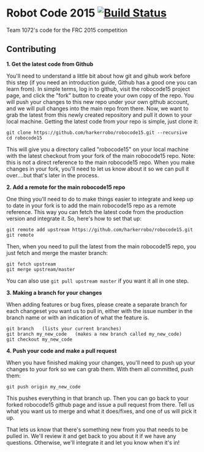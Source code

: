 # Robot Code 2015 [![Build Status](https://travis-ci.org/HarkerRobo/robocode15.png?branch=master)](https://travis-ci.org/HarkerRobo/robocode15)

Team 1072's code for the FRC 2015 competition

## Contributing

**1. Get the latest code from Github**

You'll need to understand a little bit about how git and gihub work before this step (if you need an introduction guide, Github has a good one you can learn from). In simple terms, log in to github, visit the robocode15 project page, and click the "fork" button to create your own copy of the repo. You will push your changes to this new repo under your own github account, and we will pull changes into the main repo from there. Now, we want to grab the latest from this newly created repository and pull it down to your local machine. Getting the latest code from your repo is simple, just clone it:

```
git clone https://github.com/harkerrobo/robocode15.git --recursive
cd robocode15
```
This will give you a directory called "robocode15" on your local machine with the latest checkout from your fork of the main robocode15 repo. Note: this is not a direct reference to the main robocode15 repo. When you make changes in your fork, you'll need to let us know about it so we can pull it over....but that's later in the process.

**2. Add a remote for the main robocode15 repo**

One thing you'll need to do to make things easier to integrate and keep up to date in your fork is to add the main robocode15 repo as a remote reference. This way you can fetch the latest code from the production version and integrate it. So, here's how to set that up:

```
git remote add upstream https://github.com/harkerrobo/robocode15.git
git remote
```
Then, when you need to pull the latest from the main robocode15 repo, you just fetch and merge the master branch:

```
git fetch upstream
git merge upstream/master
```
You can also use `git pull upstream master` if you want it all in one step.

**3. Making a branch for your changes**

When adding features or bug fixes, please create a separate branch for each changeset you want us to pull in, either with the issue number in the branch name or with an indication of what the feature is.

```
git branch   (lists your current branches)
git branch my_new_code   (makes a new branch called my_new_code)
git checkout my_new_code
```

**4. Push your code and make a pull request**

When you have finished making your changes, you'll need to push up your changes to your fork so we can grab them. With them all committed, push them:

```
git push origin my_new_code
```
This pushes everything in that branch up. Then you can go back to your forked robocode15 github page and issue a pull request from there. Tell us what you want us to merge and what it does/fixes, and one of us will pick it up.

That lets us know that there's something new from you that needs to be pulled in. We'll review it and get back to you about it if we have any questions. Otherwise, we'll integrate it and let you know when it's in!
